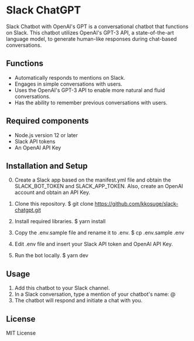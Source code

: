 # Slack ChatGPT
Slack Chatbot with OpenAI's GPT is a conversational chatbot that functions on Slack. This chatbot utilizes OpenAI's GPT-3 API, a state-of-the-art language model, to generate human-like responses during chat-based conversations.

## Functions
- Automatically responds to mentions on Slack.
- Engages in simple conversations with users.
- Uses the OpenAI's GPT-3 API to enable more natural and fluid conversations.
- Has the ability to remember previous conversations with users.

## Required components
- Node.js version 12 or later
- Slack API tokens
- An OpenAI API Key

## Installation and Setup
0. Create a Slack app based on the manifest.yml file and obtain the SLACK_BOT_TOKEN and SLACK_APP_TOKEN. Also, create an OpenAI account and obtain an API Key.

1. Clone this repository.
$ git clone https://github.com/kkosuge/slack-chatgpt.git

2. Install required libraries.
$ yarn install

3. Copy the .env.sample file and rename it to .env.
$ cp .env.sample .env

4. Edit .env file and insert your Slack API token and OpenAI API Key.

5. Run the bot locally.
$ yarn dev

## Usage
1. Add this chatbot to your Slack channel.
2. In a Slack conversation, type a mention of your chatbot's name: @<bot name>
3. The chatbot will respond and initiate a chat with you.

## License
MIT License